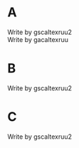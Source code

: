 # A

Write by gscaltexruu2  
Write by gacaltexruu

# B

Write by gscaltexruu2

# C

Write by gscaltexruu2

